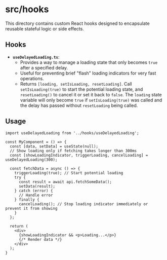 # src/hooks

This directory contains custom React hooks designed to encapsulate reusable stateful logic or side effects.

## Hooks

*   **`useDelayedLoading.ts`**:
    *   Provides a way to manage a loading state that only becomes `true` after a specified delay.
    *   Useful for preventing brief "flash" loading indicators for very fast operations.
    *   Returns `[loading, setIsLoading, resetLoading]`. Call `setIsLoading(true)` to start the potential loading state, and `resetLoading()` to cancel it or set it back to `false`. The `loading` state variable will only become `true` if `setIsLoading(true)` was called and the delay has passed without `resetLoading` being called.

## Usage

```tsx
import useDelayedLoading from '../hooks/useDelayedLoading';

const MyComponent = () => {
  const [data, setData] = useState(null);
  // Show loading only if fetching takes longer than 300ms
  const [showLoadingIndicator, triggerLoading, cancelLoading] = useDelayedLoading(300);

  const fetchData = async () => {
    triggerLoading(true); // Start potential loading
    try {
      const result = await api.fetchSomeData();
      setData(result);
    } catch (error) {
      // Handle error
    } finally {
      cancelLoading(); // Stop loading indicator immediately or prevent it from showing
    }
  };

  return (
    <div>
      {showLoadingIndicator && <p>Loading...</p>}
      {/* Render data */}
    </div>
  );
}
```